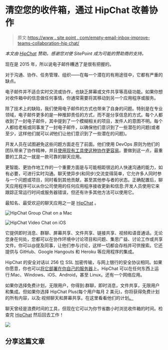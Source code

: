 # 清空您的收件箱，通过 HipChat 改善协作

> 原文:[https://www . site point . com/empty-email-inbox-improve-teams-collaboration-hip chat/](https://www.sitepoint.com/empty-email-inbox-improve-teams-collaboration-hipchat/)

*本文由 [HipChat](https://synd.co/1y0FePq) 赞助。感谢您对使 SitePoint 成为可能的赞助商的支持。*

现在是 2015 年，所以说电子邮件糟透了是很有把握的。

对于沟通、协作、任务管理、组织——在每一个潜在的有用途径中，它都有严重的缺点。

电子邮件并不适合实时交流或协作，也缺乏屏幕或文件共享等高级功能。如果你想对收件箱中的信息做任何事情，你通常需要将其移动到另一个应用程序或服务。

除了技术上的缺陷，我们使用电子邮件的方式也带来了自身的问题。特别是在专业领域，电子邮件更多的是一种推卸责任的方式，而不是分享信息的方式。每个人都收到了一封电子邮件，其中提到了一个模糊相关的项目，发件人的意图不明。每个人都给老板或同事发了一封电子邮件，以确保他们意识到了一些潜在的问题(或者至少，这样他们就可以*说*他们让他们意识到了一些潜在的问题)。

开发人员在试图避免这些问题方面走在了前面。他们使用 DevOps 原则为他们的团队带来了协作精神，并且[使用现有工具使这种协作更容易](https://www.sitepoint.com/introduction-chatops-devops-meets-im/)。要做到这一点，最重要的工具之一就是一款可靠的聊天应用。

更智能、更协作地工作的一个重要方面是与可能相距很远的人快速沟通的能力，如有必要，可进行实时沟通。聊天使异步(和同步)交流变得简单，它允许多人同时参与一个问题或项目，同时看到其他贡献，甚至其他参与者的状态。正确配置后，聊天应用程序可以从你公司使用的任何应用程序接收更新和信息:开发人员使用它来跟踪正常运行时间或服务器错误，但还有许多其他方法可以使用它。

最知名、最受欢迎的聊天应用之一是 [HipChat](https://synd.co/1y0FePq) 。

![HipChat Group Chat on a Mac](../Images/0b2447cc1986405466f460ed730e3836.png)

![HipChat Video Chat on iOS](../Images/3480fff1198742c3e541d16bb179ad8b.png)

它提供即时消息、群聊、屏幕共享、文件共享、链接共享、视频和语音通话。无论您身在何处，您都可以在协作环境中讨论项目和问题、集思广益、讨论工作或共享文件。你可以@提及同事，让他们参与讨论，这样一切都会存档并可供搜索。它还提供与 GitHub、Google Hangouts 和 Heroku 等应用程序的集成。

HipChat 的安全对话以 256 位 SSL 加密传输，与网上银行的安全协议相同。如果你愿意，你也可以[将它部署在你自己的服务器](https://synd.co/18UDtwU)上。HipChat 可以在任何东西上运行:Mac、Windows、iOS、Android，甚至 Linux。还有一个网络应用。

如果你选择免费计划，无限用户，你得到:群聊，即时消息，文件共享，无限用户和集成。但如果你选择 HipChat Plus(每个用户每月 2 美元)，你将获得免费计划的所有内容，以及:视频聊天和屏幕共享。在这里看看他们的计划[。](https://synd.co/1HyQg7e)

聊天曾经是浪费时间的工具，但现在它可以为你节省数小时浏览收件箱的时间。检查完 [HipChat](https://synd.co/1y0FePq) 然后回去工作！

![](../Images/f61e5acc710612d8c1d14f7a1f1f0f1a.png)

## 分享这篇文章